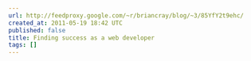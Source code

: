 ```yaml
---
url: http://feedproxy.google.com/~r/briancray/blog/~3/85YfY2t9ehc/
created_at: 2011-05-19 18:42 UTC
published: false
title: Finding success as a web developer
tags: []
---
```



